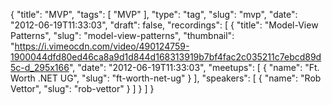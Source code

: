 {
  "title": "MVP",
  "tags": [
    "MVP"
  ],
  "type": "tag",
  "slug": "mvp",
  "date": "2012-06-19T11:33:03",
  "draft": false,
  "recordings": [
    {
      "title": "Model-View Patterns",
      "slug": "model-view-patterns",
      "thumbnail": "https://i.vimeocdn.com/video/490124759-1900044dfd80ed46ca8a9d1d844d168313919b7bf4fac2c035211c7ebcd89d5c-d_295x166",
      "date": "2012-06-19T11:33:03",
      "meetups": [
        {
          "name": "Ft. Worth .NET UG",
          "slug": "ft-worth-net-ug"
        }
      ],
      "speakers": [
        {
          "name": "Rob Vettor",
          "slug": "rob-vettor"
        }
      ]
    }
  ]
}